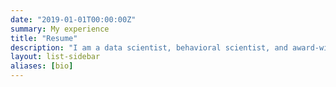 ```yaml
---
date: "2019-01-01T00:00:00Z"
summary: My experience
title: "Resume"
description: "I am a data scientist, behavioral scientist, and award-winning educator. Currently, as the product manager for data science communication at RStudio, I work to make data science communication easier and more delightful using open-source tools."
layout: list-sidebar
aliases: [bio]
---
```

